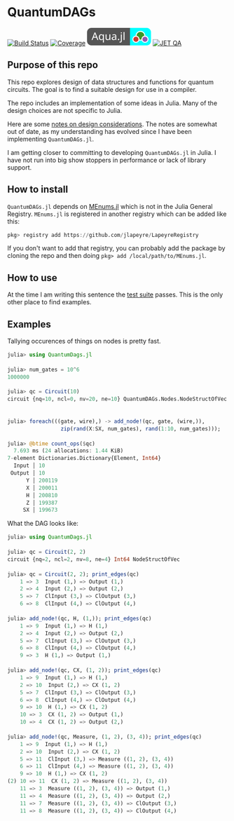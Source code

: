 # QuantumDAGs

[![Build Status](https://github.com/jlapeyre/QuantumDAGs.jl/actions/workflows/CI.yml/badge.svg?branch=main)](https://github.com/jlapeyre/QuantumDAGs.jl/actions/workflows/CI.yml?query=branch%3Amain)
[![Coverage](https://codecov.io/gh/jlapeyre/QuantumDAGs.jl/branch/main/graph/badge.svg)](https://codecov.io/gh/jlapeyre/QuantumDAGs.jl)
[![Aqua QA](https://raw.githubusercontent.com/JuliaTesting/Aqua.jl/master/badge.svg)](https://github.com/JuliaTesting/Aqua.jl)
[![JET QA](https://img.shields.io/badge/JET.jl-%E2%9C%88%EF%B8%8F-%23aa4444)](https://github.com/aviatesk/JET.jl)

## Purpose of this repo

This repo explores design of data structures and functions for quantum circuits. The goal is to find a suitable design for use in a compiler.

The repo includes an implementation of some ideas in Julia. Many of the design choices are not specific to Julia.

Here are some [notes on design considerations](./DesignConsiderations.md). The notes are somewhat out of date, as my understanding
has evolved since I have been implementing `QuantumDAGs.jl`.

I am getting closer to committing to developing `QuantumDAGs.jl` in Julia. I have not run into big show stoppers in performance or
lack of library support.

## How to install

`QuantumDAGs.jl` depends on [MEnums.jl](https://github.com/jlapeyre/MEnums.jl) which is not in the Julia General Registry.
`MEnums.jl` is registered in another registry which can be added like this:
```julia
pkg> registry add https://github.com/jlapeyre/LapeyreRegistry
```
If you don't want to add that registry, you can probably add the package by cloning the repo and then doing `pkg> add /local/path/to/MEnums.jl`.

## How to use

At the time I am writing this sentence the [test suite](./test/runtests.jl) passes. This is the only other place to find examples.


## Examples

Tallying occurences of things on nodes is pretty fast.
```julia
julia> using QuantumDags.jl

julia> num_gates = 10^6
1000000

julia> qc = Circuit(10)
circuit {nq=10, ncl=0, nv=20, ne=10} QuantumDAGs.Nodes.NodeStructOfVec Int64 


julia> foreach(((gate, wire),) -> add_node!(qc, gate, (wire,)),
                 zip(rand(X:SX, num_gates), rand(1:10, num_gates)));

julia> @btime count_ops($qc)
  7.693 ms (24 allocations: 1.44 KiB)
7-element Dictionaries.Dictionary{Element, Int64}
  Input │ 10
 Output │ 10
      Y │ 200119
      X │ 200011
      H │ 200810
      Z │ 199387
     SX │ 199673
```


What the DAG looks like:
```julia
julia> using QuantumDags.jl

julia> qc = Circuit(2, 2)
circuit {nq=2, ncl=2, nv=8, ne=4} Int64 NodeStructOfVec 

julia> qc = Circuit(2, 2); print_edges(qc)
    1 => 3  Input (1,) => Output (1,)
    2 => 4  Input (2,) => Output (2,)
    5 => 7  ClInput (3,) => ClOutput (3,)
    6 => 8  ClInput (4,) => ClOutput (4,)

julia> add_node!(qc, H, (1,)); print_edges(qc)
    1 => 9  Input (1,) => H (1,)
    2 => 4  Input (2,) => Output (2,)
    5 => 7  ClInput (3,) => ClOutput (3,)
    6 => 8  ClInput (4,) => ClOutput (4,)
    9 => 3  H (1,) => Output (1,)

julia> add_node!(qc, CX, (1, 2)); print_edges(qc)
    1 => 9  Input (1,) => H (1,)
    2 => 10  Input (2,) => CX (1, 2)
    5 => 7  ClInput (3,) => ClOutput (3,)
    6 => 8  ClInput (4,) => ClOutput (4,)
    9 => 10  H (1,) => CX (1, 2)
    10 => 3  CX (1, 2) => Output (1,)
    10 => 4  CX (1, 2) => Output (2,)

julia> add_node!(qc, Measure, (1, 2), (3, 4)); print_edges(qc)
    1 => 9  Input (1,) => H (1,)
    2 => 10  Input (2,) => CX (1, 2)
    5 => 11  ClInput (3,) => Measure ((1, 2), (3, 4))
    6 => 11  ClInput (4,) => Measure ((1, 2), (3, 4))
    9 => 10  H (1,) => CX (1, 2)
(2) 10 => 11  CX (1, 2) => Measure ((1, 2), (3, 4))
    11 => 3  Measure ((1, 2), (3, 4)) => Output (1,)
    11 => 4  Measure ((1, 2), (3, 4)) => Output (2,)
    11 => 7  Measure ((1, 2), (3, 4)) => ClOutput (3,)
    11 => 8  Measure ((1, 2), (3, 4)) => ClOutput (4,)
```
